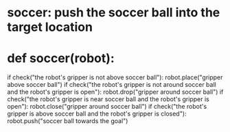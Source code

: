 # soccer: push the soccer ball into the target location
# def soccer(robot):
if check("the robot's gripper is not above soccer ball"):
    robot.place("gripper above soccer ball")
if check("the robot's gripper is not around soccer ball and the robot's gripper is open"):
    robot.drop("gripper around soccer ball")
if check("the robot's gripper is near soccer ball and the robot's gripper is open"):
    robot.close("gripper around soccer ball")
if check("the robot's gripper is above soccer ball and the robot's gripper is closed"):
    robot.push("soccer ball towards the goal")